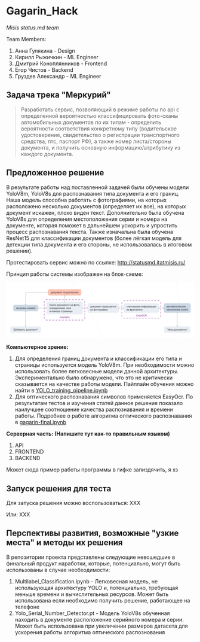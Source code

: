 # Gagarin_Hack 

*Misis status.md team*

Team Members:
1) Анна Гулякина - Design
2) Кирилл Рыжичкин - ML Engineer
3) Дмитрий Коноплянников - Frontend
4) Егор Чистов - Backend
5) Груздев Александр - ML Engineer

## Задача трека "Меркурий"

> Разработать сервис, позволяющий в режиме работы по api с определенной вероятностью классифицировать фото-сканы автомобильных документов по их типам - определить вероятности соответствия конкретному типу (водительское удостоверение, свидетельство о регистрации транспортного средства, птс, паспорт РФ), а также номер листа/стороны документа, и получить основную информацию/атрибутику из каждого документа.

## Предложенное решение

В результате работы над поставленной задачей были обучены модели YoloV8m, YoloV8s для распознавания типа документа и его границ. Наша модель способна работать с фотографиями, на которых расположено несколько документов (определяет их все), на которых документ искажен, плохо виден текст. Дополнительно была обучена YoloV8s для определения местоположения серии и номера на документе, которая поможет в дальнейшем ускорить и упростить процесс распознавания текста. Также изначальна была обучена ResNet15 для классификации документов (более лёгкая модель для детекции типа документа и его стороны, не использовалась в итоговом решении). 

Протестировать сервис можно по ссылке: http://statusmd.itatmisis.ru/

Принцип работы системы изображен на блок-схеме:

![alt text](scheme.png)


**Компьютерное зрение:** 
1) Для определения границ документа и классификации его типа и страницы используется модель YoloV8m. При необходимости можно использовать более легковесные модели данной архитектуры. Экспериментально было обнаружено, что это не критически сказывается на качестве работы модели. Пайплайн обучения можно найти в [YOLO_training_pipeline.ipynb](https://github.com/l1ghtsource/gagarin-hack-document-reader/blob/main/ml/Yolo_training_pipeline.ipynb)
2) Для оптического распознавания символов применяется EasyOсr. По результатам тестов и изучения статей данное решение показало наилучшее соотношение качества распознавания и времени работы. Подробнее о работе алгоритма оптического распознавания в [gagarin-final.ipynb](https://github.com/l1ghtsource/gagarin-hack-document-reader/blob/main/ml/gagarin-final.ipynb)


**Серверная часть: (Напишите тут как-то правильным языком)**
1) API 
2) FRONTEND 
3) BACKEND 

Может сюда пример работы программы в гифке запиздячить, я хз 


## Запуск решения для теста

Для запуска решения можно воспользоваться: ХХХ

Или: ХХХ 


## Перспективы развития, возможные "узкие места" и методы их решения 

В репозитории проекта представлены следующие невошедшие в финальный продукт наработки, которые, потенциально, могут быть использованы в случае необходимости: 

1) Multilabel_Classification.ipynb - Легковесная модель, не использующая архитектуру YOLO и, потенциально, требующая меньше времени и вычислительных ресурсов. Может быть использована если необходимо получить решение, работающее на телефоне
2) Yolo_Serial_Number_Detector.pt - Модель YoloV8s обученная находить в документе расположение серийного номера и серии. Может быть использована при увеличении размеров датасета для ускорения работы алгоритма оптического распознования
